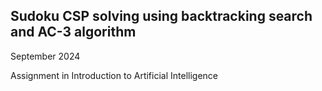 ## Sudoku CSP solving using backtracking search and AC-3 algorithm

September 2024

Assignment in Introduction to Artificial Intelligence
